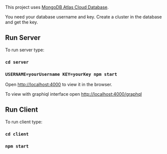 This project uses [MongoDB Atlas Cloud Database](https://www.mongodb.com/cloud/atlas).

You need your database username and key. Create a cluster in the database and get the key.

## Run Server

To run server type: 

### `cd server`
### `USERNAME=yourUsername KEY=yourKey npm start`

Open [http://localhost:4000](http://localhost:4000) to view it in the browser.

To view with graphiql interface open [http://localhost:4000/graphql](http://localhost:4000/graphql)

## Run Client

To run client type: 

### `cd client`
### `npm start`
